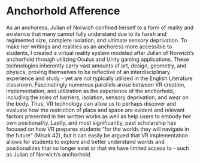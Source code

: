 # Anchorhold Afference
As an anchoress, Julian of Norwich confined herself to a form of reality and existence that many cannot fully understand due to its harsh and regimented size, complete isolation, and ultimate sensory deprivation.  To make her writings and realities as an anchoress more accessible to students, I created a virtual reality system modeled after Julian of Norwich’s anchorhold through utilizing Oculus and Unity gaming applications. These technologies inherently carry vast amounts of art, design, geometry, and physics, proving themselves to be reflective of an interdisciplinary experience and study - yet are not typically utilized in the English Literature classroom. Fascinatingly numerous parallels arose between VR creation, implementation, and utilization as the experience of the anchorhold, including the roles of barriers, isolation, sensory deprivation, and wear on the body. Thus, VR technology can allow us to perhaps discover and evaluate how the restriction of place and space are evident and relevant factors presented in her written works as well as help users to embody her own positionality.  Lastly, and most significantly, past scholarship has focused on how VR prepares students “for the worlds they will navigate in the future” (Misak 42), but it can easily be argued that VR implementation allows for students to explore and better understand worlds and positionalities that no longer exist or that we have limited access to - such as Julian of Norwich’s anchorhold.


